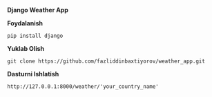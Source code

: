 **Django Weather App**

**Foydalanish**
```
pip install django
```
**Yuklab Olish**
```
git clone https://github.com/fazliddinbaxtiyorov/weather_app.git
```

**Dasturni Ishlatish**

```
http://127.0.0.1:8000/weather/'your_country_name'
```
